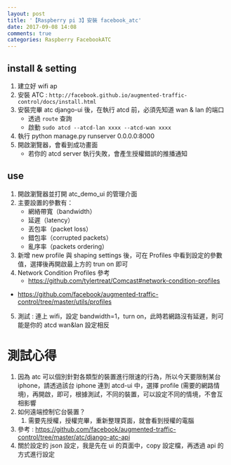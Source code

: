 ```yaml
---
layout: post
title: '【Raspberry pi 3】安裝 facebook_atc'
date: 2017-09-08 14:08
comments: true
categories: Raspberry FacebookATC
---
```

## install & setting

1. 建立好 wifi ap
2. 安裝 ATC : `http://facebook.github.io/augmented-traffic-control/docs/install.html`
3. 安裝完畢 atc django-ui 後，在執行 atcd 前，必須先知道 wan & lan 的端口
	- 透過 `route` 查詢
	- 啟動 `sudo atcd --atcd-lan xxxx --atcd-wan xxxx`
4. 執行 python manage.py runserver 0.0.0.0:8000
5. 開啟瀏覽器，會看到成功畫面
	- 若你的 atcd server 執行失敗，會產生授權錯誤的推播通知

## use

1. 開啟瀏覽器並打開 atc_demo_ui 的管理介面
2. 主要設置的參數有：
	- 網絡帶寬（bandwidth）
	- 延遲（latency）
	- 丟包率（packet loss）
	- 錯包率（corrupted packets）
	- 亂序率（packets ordering）
3. 新增 new profile 與 shaping settings 後，可在 Profiles 中看到設定的參數值，選擇後再開啟最上方的 trun on 即可
4. Network Condition Profiles 參考
	- https://github.com/tylertreat/Comcast#network-condition-profiles
  - https://github.com/facebook/augmented-traffic-control/tree/master/utils/profiles
5. 測試 : 連上 wifi，設定 bandwidth=1，turn on，此時若網路沒有延遲，則可能是你的 atcd wan&lan 設定相反

# 測試心得
1. 因為 atc 可以個別針對各類型的裝置進行限速的行為，所以今天要限制某台 iphone，請透過該台 iphone 連到 atcd-ui 中，選擇 profile (需要的網路情境)，再開啟，即可，根據測試，不同的裝置，可以設定不同的情境，不會互相影響
2. 如何遠端控制它台裝置？
	1. 需要先授權，授權完畢，重新整理頁面，就會看到授權的電腦
  2. 參考 : https://github.com/facebook/augmented-traffic-control/tree/master/atc/django-atc-api
  3. 關於設定的 json 設定，我是先在 ui 的頁面中，copy 設定檔，再透過 api 的方式進行設定